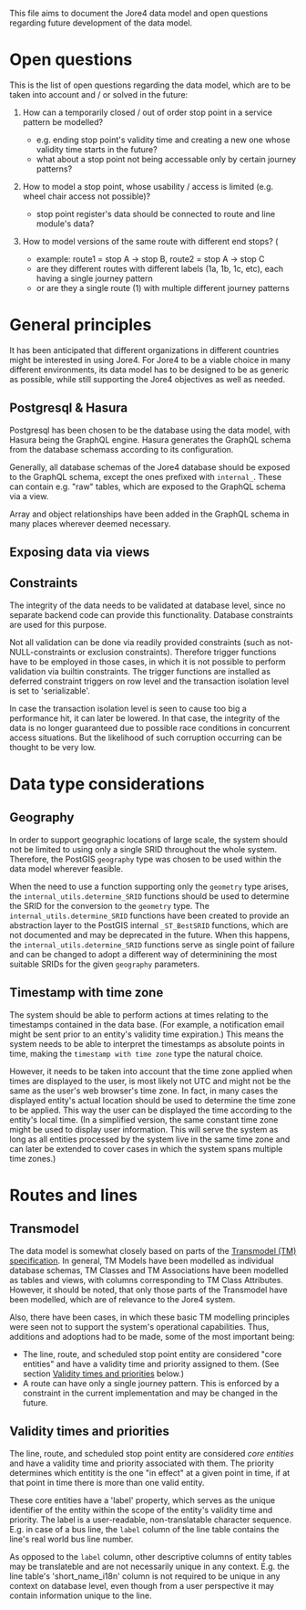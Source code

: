 This file aims to document the Jore4 data model and open questions regarding future development of the data model.

Open questions
==============

This is the list of open questions regarding the data model, which are to be taken into account and / or solved in the future:

1. How can a temporarily closed / out of order stop point in a service pattern be modelled?
   - e.g. ending stop point's validity time and creating a new one whose validity time starts in the future?
   - what about a stop point not being accessable only by certain journey patterns?

2. How to model a stop point, whose usability / access is limited (e.g. wheel chair access not possible)?
   - stop point register's data should be connected to route and line module's data?

3. How to model versions of the same route with different end stops? (
   - example: route1 = stop A -> stop B, route2 = stop A -> stop C
   - are they different routes with different labels (1a, 1b, 1c, etc), each having a single journey pattern
   - or are they a single route (1) with multiple different journey patterns

General principles
==================

It has been anticipated that different organizations in different countries might be interested in using Jore4. For Jore4 to be a viable choice in many different environments, its data model has to be designed to be as generic as possible, while still supporting the Jore4 objectives as well as needed.

Postgresql & Hasura
-------------------

Postgresql has been chosen to be the database using the data model, with Hasura being the GraphQL engine. Hasura generates the GraphQL schema from the database schemass according to its configuration.

Generally, all database schemas of the Jore4 database should be exposed to the GraphQL schema, except the ones prefixed with `internal_`. These can contain e.g. "raw" tables, which are exposed to the GraphQL schema via a view.

Array and object relationships have been added in the GraphQL schema in many places wherever deemed necessary.

Exposing data via views
-----------------------



Constraints
-----------

The integrity of the data needs to be validated at database level, since no separate backend code can provide this functionality. Database constraints are used for this purpose.

Not all validation can be done via readily provided constraints (such as not-NULL-constraints or exclusion constraints). Therefore trigger functions have to be employed in those cases, in which it is not possible to perform validation via builtin constraints. The trigger functions are installed as deferred constraint triggers on row level and the transaction isolation level is set to 'serializable'.

In case the transaction isolation level is seen to cause too big a performance hit, it can later be lowered. In that case, the integrity of the data is no longer guaranteed due to possible race conditions in concurrent access situations. But the likelihood of such corruption occurring can be thought to be very low.

Data type considerations
========================

Geography
---------

In order to support geographic locations of large scale, the system should not be limited to using only a single SRID throughout the whole system. Therefore, the PostGIS `geography` type was chosen to be used within the data model wherever feasible.

When the need to use a function supporting only the `geometry` type arises, the `internal_utils.determine_SRID` functions should be used to determine the SRID for the conversion to the `geometry` type. The `internal_utils.determine_SRID` functions have been created to provide an abstraction layer to the PostGIS internal `_ST_BestSRID` functions, which are not documented and may be deprecated in the future. When this happens, the `internal_utils.determine_SRID` functions serve as single point of failure and can be changed to adopt a different way of determinining the most suitable SRIDs for the given `geography` parameters.

Timestamp with time zone
------------------------

The system should be able to perform actions at times relating to the timestamps contained in the data base. (For example, a notification email might be sent prior to an entity's validity time expiration.) This means the system needs to be able to interpret the timestamps as absolute points in time, making the `timestamp with time zone` type the natural choice.

However, it needs to be taken into account that the time zone applied when times are displayed to the user, is most likely not UTC and might not be the same as the user's web browser's time zone. In fact, in many cases the displayed entity's actual location should be used to determine the time zone to be applied. This way the user can be displayed the time according to the entity's local time. (In a simplified version, the same constant time zone might be used to display user information. This will serve the system as long as all entities processed by the system live in the same time zone and can later be extended to cover cases in which the system spans multiple time zones.)

Routes and lines
================

Transmodel
----------

The data model is somewhat closely based on parts of the [Transmodel (TM) specification](https://www.transmodel-cen.eu/model/index.htm). In general, TM Models have been modelled as individual database schemas, TM Classes and TM Associations have been modelled as tables and views, with columns corresponding to TM Class Attributes. However, it should be noted, that only those parts of the Transmodel have been modelled, which are of relevance to the Jore4 system.

Also, there have been cases, in which these basic TM modelling principles were seen not to support the system's operational capabilities. Thus, additions and adoptions had to be made, some of the most important being:

- The line, route, and scheduled stop point entity are considered "core entities" and have a validity time and priority assigned to them. (See section [Validity times and priorities](#validity-times-and-priorities) below.)
- A route can have only a single journey pattern. This is enforced by a constraint in the current implementation and may be changed in the future.

Validity times and priorities
-----------------------------

The line, route, and scheduled stop point entity are considered _core entities_ and have a validity time and priority associated with them. The priority determines which entitity is the one "in effect" at a given point in time, if at that point in time there is more than one valid entity.

These core entities have a 'label' property, which serves as the unique identifier of the entity within the scope of the entity's validity time and priority. The label is a user-readable, non-translatable character sequence. E.g. in case of a bus line, the `label` column of the line table contains the line's real world bus line number.

As opposed to the `label` column, other descriptive columns of entity tables may be translateble and are not necessarily unique in any context. E.g. the line table's 'short_name_i18n' column is not required to be unique in any context on database level, even though from a user perspective it may contain information unique to the line.
